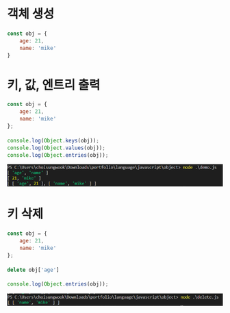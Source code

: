 # 객체 생성
```javascript
const obj = {
    age: 21,
    name: 'mike'
}
```

# 키, 값, 엔트리 출력
```javascript
const obj = {
    age: 21,
    name: 'mike'
};

console.log(Object.keys(obj));
console.log(Object.values(obj));
console.log(Object.entries(obj));
```

![](imgs/create.png)


# 키 삭제
```javascript
const obj = {
    age: 21,
    name: 'mike'
};

delete obj['age']

console.log(Object.entries(obj));
```

![](imgs/delete.png)